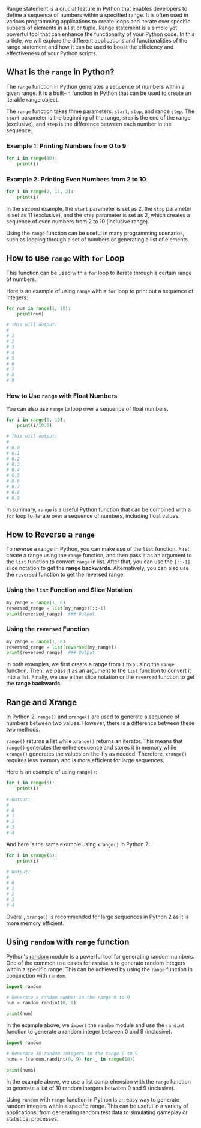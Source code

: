Range statement is a crucial feature in Python that enables developers to define a sequence of numbers within a specified range. It is often used in various programming applications to create loops and iterate over specific subsets of elements in a list or tuple. Range statement is a simple yet powerful tool that can enhance the functionality of your Python code. In this article, we will explore the different applications and functionalities of the range statement and how it can be used to boost the efficiency and effectiveness of your Python scripts.  
  
## What is the `range` in Python?

The `range` function in Python generates a sequence of numbers within a given range. It is a built-in function in Python that can be used to create an iterable range object. 

The `range` function takes three parameters: `start`, `stop`, and range `step`. The `start` parameter is the beginning of the range, `stop` is the end of the range (exclusive), and `step` is the difference between each number in the sequence. 

### Example 1: Printing Numbers from 0 to 9

```python
for i in range(10):
    print(i)
```

### Example 2: Printing Even Numbers from 2 to 10
```python
for i in range(2, 11, 2):
    print(i)
```

In the second example, the `start` parameter is set as 2, the `stop` parameter is set as 11 (exclusive), and the `step` parameter is set as 2, which creates a sequence of even numbers from 2 to 10 (inclusive range). 

Using the `range` function can be useful in many programming scenarios, such as looping through a set of numbers or generating a list of elements.  
  
## How to use `range` with `for` Loop  

This function can be used with a `for` loop to iterate through a certain range of numbers. 

Here is an example of using `range` with a `for` loop to print out a sequence of integers:

```python
for num in range(1, 10):
    print(num)

# This will output:
# 
# 1
# 2
# 3
# 4
# 5
# 6
# 7
# 8
# 9
```

### How to Use `range` with Float Numbers

You can also use `range` to loop over a sequence of float numbers.

```python
for i in range(0, 10):
    print(i/10.0)

# This will output:
# 
# 0.0
# 0.1
# 0.2
# 0.3
# 0.4
# 0.5
# 0.6
# 0.7
# 0.8
# 0.9
```

In summary, `range` is a useful Python function that can be combined with a `for` loop to iterate over a sequence of numbers, including float values.  
  
## How to Reverse a `range`  

To reverse a range in Python, you can make use of the `list` function. First, create a range using the `range` function, and then pass it as an argument to the `list` function to convert `range` in list. After that, you can use the `[::-1]` slice notation to get the **range backwards**. Alternatively, you can also use the `reversed` function to get the reversed range.


### Using the `list` Function and Slice Notation

```python
my_range = range(1, 6)
reversed_range = list(my_range)[::-1]
print(reversed_range)  ### Output

```

### Using the `reversed` Function

```python
my_range = range(1, 6)
reversed_range = list(reversed(my_range))
print(reversed_range)  ### Output

```

In both examples, we first create a range from `1` to `6` using the `range` function. Then, we pass it as an argument to the `list` function to convert it into a list. Finally, we use either slice notation or the `reversed` function to get the **range backwards**.  
  
## Range and Xrange  

In Python 2, `range()` and `xrange()` are used to generate a sequence of numbers between two values. However, there is a difference between these two methods.

`range()` returns a list while `xrange()` returns an iterator. This means that `range()` generates the entire sequence and stores it in memory while `xrange()` generates the values on-the-fly as needed. Therefore, `xrange()` requires less memory and is more efficient for large sequences.

Here is an example of using `range()`:

```python
for i in range(5):
    print(i)

# Output:
# 
# 0
# 1
# 2
# 3
# 4
```

And here is the same example using `xrange()` in Python 2:

```python
for i in xrange(5):
    print(i)

# Output:
# 
# 0
# 1
# 2
# 3
# 4
```

Overall, `xrange()` is recommended for large sequences in Python 2 as it is more memory efficient.
  
## Using `random` with `range` function  

Python's [random](https://docs.python.org/3/library/random.html) module is a powerful tool for generating random numbers. One of the common use cases for `random` is to generate random integers within a specific range. This can be achieved by using the `range` function in conjunction with `random`.

```python
import random

# Generate a random number in the range 0 to 9
num = random.randint(0, 9)

print(num)
```

In the example above, we `import` the `random` module and use the `randint` function to generate a random integer between 0 and 9 (inclusive).

```python
import random

# Generate 10 random integers in the range 0 to 9
nums = [random.randint(0, 9) for _ in range(10)]

print(nums)
```

In the example above, we use a list comprehension with the `range` function to generate a list of 10 random integers between 0 and 9 (inclusive).

Using `random` with `range` function in Python is an easy way to generate random integers within a specific range. This can be useful in a variety of applications, from generating random test data to simulating gameplay or statistical processes.  
